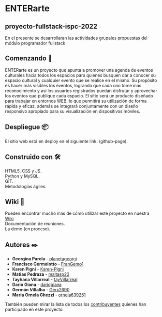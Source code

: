 # ENTERarte

## proyecto-fullstack-ispc-2022

En el presente se desarrollaran las actividades grupales propuestas del módulo programador fullstack

## Comenzando 🚀

ENTERarte es un proyecto que apunta a promover una agenda de eventos culturales hacia todos los espacios para quienes busquen dar a conocer su espacio cultural y cualquier evento que se realice en el mismo.
Su propósito es hacer más visibles los eventos, logrando que cada uno tome más reconocimiento y así los usuarios registrados puedan disfrutar y aprovechar los eventos que publique cada espacio.
El sitio será un producto diseñado para trabajar en entornos WEB, lo que permitirá su utilización de forma rápida y eficaz, además se integrará conjuntamente con un diseño responsivo apropiado para su visualización en dispositivos móviles.

## Despliegue 📦

El sitio web está en deploy en el siguiente link: (github-page).

## Construido con 🛠️

HTML5, CSS y JS.    
Python y MySQL.  
GIT.  
Metodologías ágiles.  

## Wiki 📖

Pueden encontrar mucho más de cómo utilizar este proyecto en nuestra [Wiki](https://github.com/matiasp23/proyecto-fullstack-ispc-2022/wiki)  
Documentación de reuniones.  
La demo (en proceso).  

## Autores ✒️

* **Georgina Parola** - [planetageorgi](https://github.com/planetageorgi)
* **Francisco Germolotto** - [FranGemo1](https://github.com/FranGemo1)
* **Karen Pigni** - [Karen-Pigni](https://github.com/Karen-Pigni)
* **Matias Pedraza** - [maitasp23](https://github.com/matiasp23)
* **Tayhana Villarreal** - [tayVillarreal](https://github.com/tayVillarreal)
* **Dario Giana** - [dariogiana](https://github.com/dariogiana)
* **Germán Villalba** - [Gerx2690](https://github.com/Gerx2690)
* **Maria Ornela Ghezzi** - [ornela639251](https://github.com/ornela639251)

También pueden mirar la lista de todos los [contribuyentes](https://github.com/matiasp23/proyecto-fullstack-ispc-2022/graphs/contributors) quíenes han participado en este proyecto.
